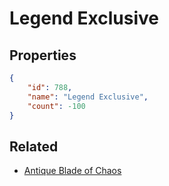 # Legend Exclusive

<no description available>

## Properties

```json
{
    "id": 788,
    "name": "Legend Exclusive",
    "count": -100
}
```

## Related

- [Antique Blade of Chaos](../items/21618-antique-blade-of-chaos.md)

